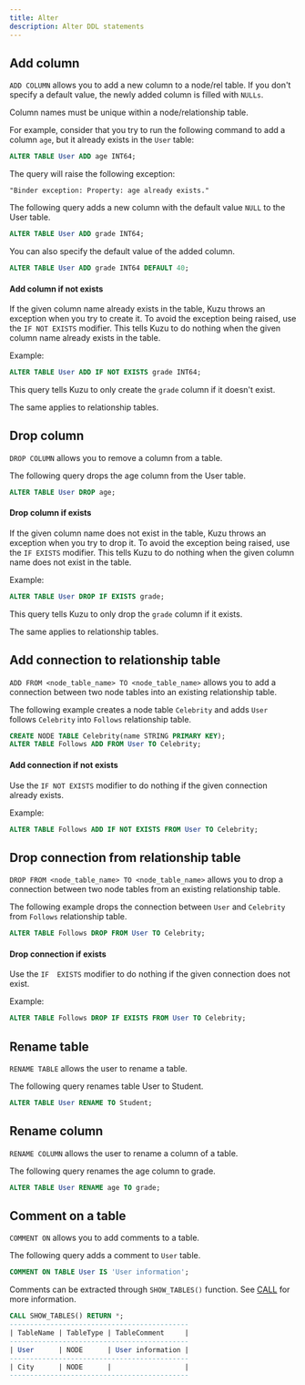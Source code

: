 ```yaml
---
title: Alter
description: Alter DDL statements
---
```


## Add column

`ADD COLUMN` allows you to add a new column to a node/rel table. If you don't specify a default value, the newly added column is filled with `NULLs`.

Column names must be unique within a node/relationship table.

For example, consider that you try to run the following command to add a column `age`, but it
already exists in the `User` table:
```sql
ALTER TABLE User ADD age INT64;
```
The query will raise the following exception:
```
"Binder exception: Property: age already exists."
```

The following query adds a new column with the default value `NULL` to the User table.
```sql
ALTER TABLE User ADD grade INT64;
```

You can also specify the default value of the added column.
```sql
ALTER TABLE User ADD grade INT64 DEFAULT 40;
```

#### Add column if not exists

If the given column name already exists in the table, Kuzu throws an exception when you try to create it.
To avoid the exception being raised, use the `IF NOT EXISTS` modifier. This tells Kuzu to do nothing when
the given column name already exists in the table.

Example:
```sql
ALTER TABLE User ADD IF NOT EXISTS grade INT64;
```
This query tells Kuzu to only create the `grade` column if it doesn't exist.

The same applies to relationship tables.

## Drop column

`DROP COLUMN` allows you to remove a column from a table.

The following query drops the age column from the User table.
```sql
ALTER TABLE User DROP age;
```

#### Drop column if exists

If the given column name does not exist in the table, Kuzu throws an exception when you try to drop it.
To avoid the exception being raised, use the `IF EXISTS` modifier. This tells Kuzu to do nothing when
the given column name does not exist in the table.

Example:
```sql
ALTER TABLE User DROP IF EXISTS grade;
```
This query tells Kuzu to only drop the `grade` column if it exists.

The same applies to relationship tables.

## Add connection to relationship table

`ADD FROM <node_table_name> TO <node_table_name>` allows you to add a connection between two node tables into an existing relationship table.

The following example creates a node table `Celebrity` and adds `User` follows `Celebrity` into `Follows` relationship table.
```sql
CREATE NODE TABLE Celebrity(name STRING PRIMARY KEY);
ALTER TABLE Follows ADD FROM User TO Celebrity;
```

#### Add connection if not exists

Use the `IF NOT EXISTS` modifier to do nothing if the given connection already exists.

Example:
```sql
ALTER TABLE Follows ADD IF NOT EXISTS FROM User TO Celebrity;
```

## Drop connection from relationship table

`DROP FROM <node_table_name> TO <node_table_name>` allows you to drop a connection between two node tables from an existing relationship table.

The following example drops the connection between `User` and `Celebrity` from `Follows` relationship table.
```sql
ALTER TABLE Follows DROP FROM User TO Celebrity;
```

#### Drop connection if exists

Use the `IF  EXISTS` modifier to do nothing if the given connection does not exist.

Example:
```sql
ALTER TABLE Follows DROP IF EXISTS FROM User TO Celebrity;
```

## Rename table

`RENAME TABLE` allows the user to rename a table.

The following query renames table User to Student.
```sql
ALTER TABLE User RENAME TO Student;
```

## Rename column

`RENAME COLUMN` allows the user to rename a column of a table.<br />

The following query renames the age column to grade.
```sql
ALTER TABLE User RENAME age TO grade;
```

## Comment on a table

`COMMENT ON` allows you to add comments to a table.

The following query adds a comment to `User` table.
```sql
COMMENT ON TABLE User IS 'User information';
```
Comments can be extracted through `SHOW_TABLES()` function. See [CALL](https://docs.kuzudb.com/query-clauses/call) for more information.
```sql
CALL SHOW_TABLES() RETURN *;
--------------------------------------------
| TableName | TableType | TableComment     |
--------------------------------------------
| User      | NODE      | User information |
--------------------------------------------
| City      | NODE      |                  |
--------------------------------------------
```

